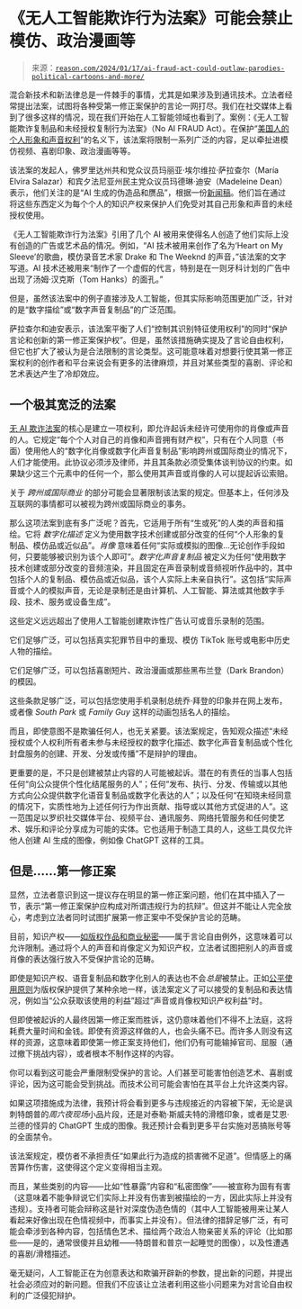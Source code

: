<!--yml

category: 未分类

date: 2024-05-27 14:54:14

-->

# 《无人工智能欺诈行为法案》可能会禁止模仿、政治漫画等

> 来源：[`reason.com/2024/01/17/ai-fraud-act-could-outlaw-parodies-political-cartoons-and-more/`](https://reason.com/2024/01/17/ai-fraud-act-could-outlaw-parodies-political-cartoons-and-more/)

混合新技术和新法律总是一件棘手的事情，尤其是如果涉及到通讯技术。立法者经常提出法案，试图将各种受第一修正案保护的言论一网打尽。我们在社交媒体上看到了很多这样的情况，现在我们开始在人工智能领域也看到了。案例：《无人工智能欺诈复制品和未经授权复制行为法案》（No AI FRAUD Act）。在保护“[美国人的个人形象和声音权利](https://salazar.house.gov/media/press-releases/salazar-introduces-no-ai-fraud-act)”的名义下，该法案将限制一系列广泛的内容，足以牵扯进模仿视频、喜剧印象、政治漫画等等。

该法案的发起人，佛罗里达州共和党众议员玛丽亚·埃尔维拉·萨拉查尔（María Elvira Salazar）和宾夕法尼亚州民主党众议员玛德琳·迪安（Madeleine Dean）表示，他们关注的是“AI 生成的伪造品和赝品”，根据一份[新闻稿](https://salazar.house.gov/media/press-releases/salazar-introduces-no-ai-fraud-act)。他们旨在通过将这些东西定义为每个个人的知识产权来保护人们免受对其自己形象和声音的未经授权使用。

《无人工智能欺诈行为法案》引用了几个 AI 被用来使得名人创造了他们实际上没有创造的广告或艺术品的情况。例如，“AI 技术被用来创作了名为‘Heart on My Sleeve’的歌曲，模仿录音艺术家 Drake 和 The Weeknd 的声音，”该法案的文字写道。AI 技术还被用来“制作了一个虚假的代言，特别是在一则牙科计划的广告中出现了汤姆·汉克斯（Tom Hanks）的面孔。”

但是，虽然该法案中的例子直接涉及人工智能，但其实际影响范围更加广泛，针对的是“数字描绘”或“数字声音复制品”的广泛范围。

萨拉查尔和迪安表示，该法案平衡了人们“控制其识别特征使用权利”的同时“保护言论和创新的第一修正案保护权”。但是，虽然该措施确实提及了言论自由权利，但它也扩大了被认为是合法限制的言论类型。这可能意味着对想要行使其第一修正案权利的创作者和平台来说会有更多的法律麻烦，并且对某些类型的喜剧、评论和艺术表达产生了冷却效应。

## **一个极其宽泛的法案**

[无 AI 欺诈法案](https://reason.com/wp-content/uploads/2024/01/090C34FC92DED2E83456EB85C8E64E44.no-ai-fraud-act.pdf)的核心是建立一项权利，即允许起诉未经许可使用你的肖像或声音的人。它规定“每个个人对自己的肖像和声音拥有财产权”，只有在个人同意（书面）使用他人的“数字化肖像或数字化声音复制品”影响跨州或国际商业的情况下，人们才能使用。此协议必须涉及律师，并且其条款必须受集体谈判协议的约束。如果缺少这三个元素中的任何一个，那么使用其声音或肖像的人可以提起诉讼索赔。

关于 *跨州或国际商业* 的部分可能会显著限制该法案的规定。但基本上，任何涉及互联网的事情都可以被视为跨州或国际商业的事务。

那么这项法案到底有多广泛呢？首先，它适用于所有“生或死”的人类的声音和描绘。它将 *数字化描述* 定义为使用数字技术创建或部分改变的任何“个人形象的复制品、模仿品或近似品”。*肖像* 意味着任何“实际或模拟的图像…无论创作手段如何，只要能够被识别为该个人即可”。*数字化声音复制品* 被定义为任何“使用数字技术创建或部分改变的音频渲染，并且固定在声音录制或音频视听作品中的，其中包括个人的复制品、模仿品或近似品，该个人实际上未亲自执行”。这包括“实际声音或个人的模拟声音，无论是录制还是由计算机、人工智能、算法或其他数字手段、技术、服务或设备生成”。

这些定义远远超出了使用人工智能创建欺诈性广告认可或音乐录制的范围。

它们足够广泛，可以包括真实犯罪节目中的重现、模仿 TikTok 账号或电影中历史人物的描绘。

它们足够广泛，可以包括喜剧短片、政治漫画或那些黑布兰登（Dark Brandon）的模因。

这些条款足够广泛，可以包括您使用手机录制总统乔·拜登的印象并在网上发布，或者像 *South Park* 或 *Family Guy* 这样的动画包括名人的描绘。

而且，即使意图不是欺骗任何人，也无关紧要。该法案规定，告知观众描述“未经授权或个人权利所有者未参与未经授权的数字化描述、数字化声音复制品或个性化封盘服务的创建、开发、分发或传播”不是辩护的理由。

更重要的是，不只是创建被禁止内容的人可能被起诉。潜在的有责任的当事人包括任何“向公众提供个性化结尾服务的人”；任何“发布、执行、分发、传输或以其他方式向公众提供数字化语音复制品或数字化表达的人”；以及任何“在知晓未经同意的情况下，实质性地为上述任何行为作出贡献、指导或以其他方式促进的人”。这一范围足以罗织社交媒体平台、视频平台、通讯服务、网络托管服务和任何使艺术、娱乐和评论分享成为可能的实体。它也适用于制造工具的人，这些工具仅允许他人创建 AI 生成的图像，例如像 ChatGPT 这样的工具。

## **但是……第一修正案**

显然，立法者意识到这一提议存在明显的第一修正案问题，他们在其中插入了一节，表示“第一修正案保护应构成对所谓违规行为的抗辩”。但这并不能让人完全放心，考虑到立法者同时试图扩展第一修正案中不受保护言论的范畴。

目前，知识产权——[如版权作品和商业秘密](https://www.suffolk.edu/law/academics-clinics/what-can-i-study/intellectual-property/intellectual-property-law-basics-certificate/explore-the-four-areas-of-ip-law#:~:text=Intellectual%20Property%20Law%20includes%20patents,ways%20they%20are%20very%20different.)——属于言论自由例外，这意味着可以允许限制。通过将个人的声音和肖像定义为知识产权，立法者试图把别人的声音或肖像的表达强行放入不受保护言论的范畴。

即使是知识产权、语音复制品和数字化别人的表达也不会*总是*被禁止。正如[公平使用原则](https://reason.com/tag/fair-use/)为版权保护提供了某种余地一样，该法案定义了可以接受的复制品和表达情况，例如当“公众获取该使用的利益”超过“声音或肖像权知识产权利益”时。

但即使被起诉的人最终因第一修正案而胜诉，这仍意味着他们不得不上法庭，这将耗费大量时间和金钱。即使有资源这样做的人，也会头痛不已。而许多人则没有这样的资源，这意味着即使第一修正案支持他们，他们仍有可能输掉官司、屈服（通过撤下挑战内容），或者根本不制作这样的内容。

你可以看到这可能会严重限制受保护的言论。人们甚至可能害怕创造艺术、喜剧或评论，因为这可能会受到挑战。而技术公司可能会害怕在其平台上允许这类内容。

如果这项措施成为法律，我预计将会看到更多与违规接近的内容被下架，无论是讽刺特朗普的*周六夜现场*小品片段，还是对泰勒·斯威夫特的滑稽印象，或者是艾恩·兰德的怪异的 ChatGPT 生成的图像。我还预计会看到更多平台实施对恶搞账号等的全面禁令。

该法案规定，模仿者不承担责任“如果此行为造成的损害微不足道”。但情感上的痛苦算作伤害，这使得这个定义变得相当主观。

而且，某些类别的内容——比如“性暴露”内容和“私密图像”——被宣称为固有有害（这意味着不能争辩说它们实际上并没有伤害到被描绘的一方，因此实际上并没有违规）。支持者可能会辩称这是针对深度伪造色情的（其中人工智能被用来让某人看起来好像出现在色情视频中，而事实上并没有）。但法律的措辞足够广泛，有可能会牵涉到各种内容，包括情色艺术、描绘两个政治人物亲密关系的评论（比如那些——是的，通常很傻并且幼稚——特朗普和普京一起睡觉的图像），以及性遭遇的喜剧/滑稽描述。

毫无疑问，人工智能正在为创意表达和欺骗开辟新的参数，提出新的问题，并提出社会必须应对的新问题。但我们不应该让立法者利用这些小问题来为对言论自由权利的广泛侵犯辩护。
